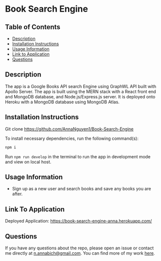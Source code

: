 # Book Search Engine

## Table of Contents

- [Description](#description)
- [Installation Instructions](#installation-instructions)
- [Usage Information](#usage-information)
- [Link to Application](#link-to-application)
- [Questions](#questions)

## Description

The app is a Google Books API search Engine using GraphWL API built with Apollo Server. The app is built using the MERN stack with a React front end and MongoDB database, and Node.js/Express.js server. It is deployed onto Heroku with a MongoDB database using MongoDB Atlas.

## Installation Instructions

Git clone https://github.com/AnnaNguyen1/Book-Search-Engine

To install necessary dependencies, run the following command(s):

```bash
npm i
```

Run `npm run develop` in the terminal to run the app in development mode and view on local host.

## Usage Information

- Sign up as a new user and search books and save any books you are after.

## Link To Application

Deployed Application: https://book-search-engine-anna.herokuapp.com/

## Questions

If you have any questions about the repo, please open an issue or contact me directly at n.annabich@gmail.com. You can find more of my work <a href="https://github.com/AnnaNguyen1" target="_blank">here</a>.
